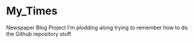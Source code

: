 # My_Times
Newspaper Blog Project
I'm plodding along trying to remember how to do the Github repository stuff
